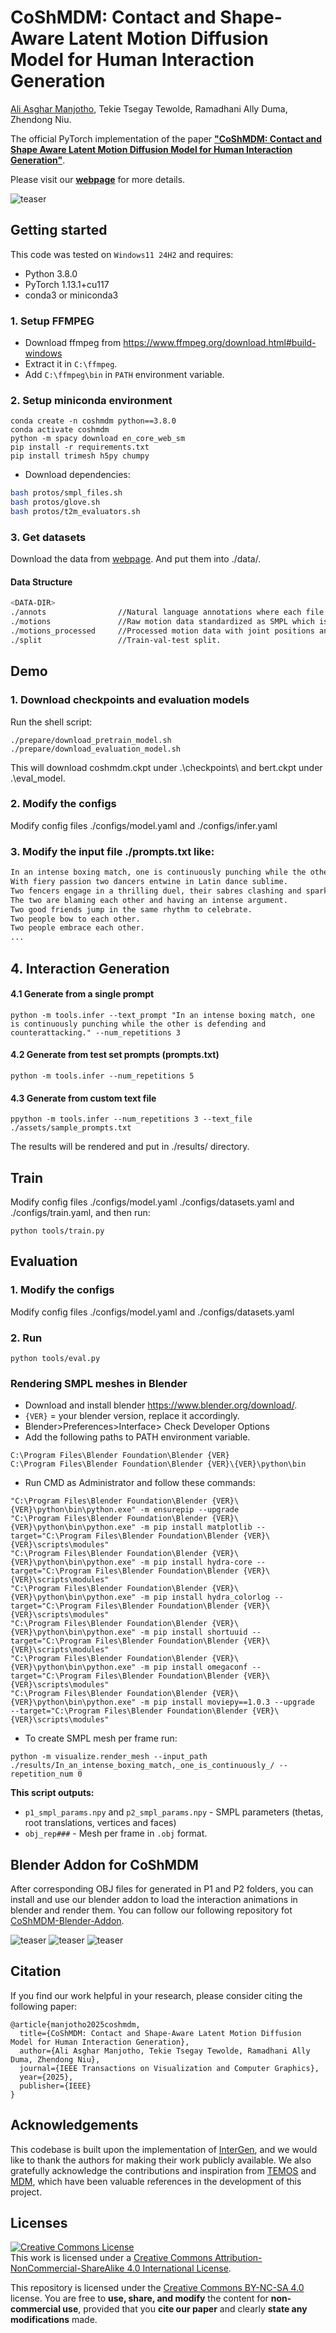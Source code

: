 # CoShMDM: Contact and Shape-Aware Latent Motion Diffusion Model for Human Interaction Generation
[Ali Asghar Manjotho](https://github.com/AliManjotho), Tekie Tsegay Tewolde, Ramadhani Ally Duma, Zhendong Niu.

The official PyTorch implementation of the paper [**"CoShMDM: Contact and Shape Aware Latent Motion Diffusion Model for Human Interaction Generation"**](https://alimanjotho.github.io/coshmdm/).

Please visit our [**webpage**](https://alimanjotho.github.io/coshmdm/) for more details.




![teaser](./assets/model.png)



## Getting started

This code was tested on `Windows11 24H2` and requires:

* Python 3.8.0
* PyTorch 1.13.1+cu117
* conda3 or miniconda3

### 1. Setup FFMPEG
* Download ffmpeg from https://www.ffmpeg.org/download.html#build-windows
* Extract it in `C:\ffmpeg`.
* Add `C:\ffmpeg\bin` in `PATH` environment variable.


### 2. Setup miniconda environment
```shell
conda create -n coshmdm python==3.8.0
conda activate coshmdm
python -m spacy download en_core_web_sm
pip install -r requirements.txt
pip install trimesh h5py chumpy
```

* Download dependencies:

```bash
bash protos/smpl_files.sh
bash protos/glove.sh
bash protos/t2m_evaluators.sh
```



### 3. Get datasets

Download the data from [webpage](https://tr3e.github.io/intergen-page/). And put them into ./data/.

#### Data Structure
```sh
<DATA-DIR>
./annots                //Natural language annotations where each file consisting of three sentences.
./motions               //Raw motion data standardized as SMPL which is similiar to AMASS.
./motions_processed     //Processed motion data with joint positions and rotations (6D representation) of SMPL 22 joints kinematic structure.
./split                 //Train-val-test split.
```



## Demo

### 1. Download checkpoints and evaluation models
Run the shell script:

```shell
./prepare/download_pretrain_model.sh
./prepare/download_evaluation_model.sh
```
This will download coshmdm.ckpt under .\checkpoints\ and bert.ckpt under .\eval_model\.

### 2. Modify the configs
Modify config files ./configs/model.yaml and ./configs/infer.yaml


### 3. Modify the input file ./prompts.txt like:

```sh
In an intense boxing match, one is continuously punching while the other is defending and counterattacking.
With fiery passion two dancers entwine in Latin dance sublime.
Two fencers engage in a thrilling duel, their sabres clashing and sparking as they strive for victory.
The two are blaming each other and having an intense argument.
Two good friends jump in the same rhythm to celebrate.
Two people bow to each other.
Two people embrace each other.
...
```


## 4. Interaction Generation

#### 4.1 Generate from a single prompt

```shell
python -m tools.infer --text_prompt "In an intense boxing match, one is continuously punching while the other is defending and counterattacking." --num_repetitions 3
```

#### 4.2 Generate from test set prompts (prompts.txt)

```shell
python -m tools.infer --num_repetitions 5
```

#### 4.3 Generate from custom text file

```shell
ppython -m tools.infer --num_repetitions 3 --text_file ./assets/sample_prompts.txt
```

The results will be rendered and put in ./results/ directory.




## Train

Modify config files ./configs/model.yaml ./configs/datasets.yaml and ./configs/train.yaml, and then run:

```shell
python tools/train.py
```


## Evaluation

### 1. Modify the configs
Modify config files ./configs/model.yaml and ./configs/datasets.yaml

### 2. Run
```shell
python tools/eval.py
```


### Rendering SMPL meshes  in Blender

* Download and install blender https://www.blender.org/download/.
* `{VER}` = your blender version, replace it accordingly.
* Blender>Preferences>Interface> Check Developer Options
* Add the following paths to PATH environment variable.
```shell
C:\Program Files\Blender Foundation\Blender {VER}
C:\Program Files\Blender Foundation\Blender {VER}\{VER}\python\bin
```
* Run CMD as Administrator and follow these commands:
```shell
"C:\Program Files\Blender Foundation\Blender {VER}\{VER}\python\bin\python.exe" -m ensurepip --upgrade
"C:\Program Files\Blender Foundation\Blender {VER}\{VER}\python\bin\python.exe" -m pip install matplotlib --target="C:\Program Files\Blender Foundation\Blender {VER}\{VER}\scripts\modules"
"C:\Program Files\Blender Foundation\Blender {VER}\{VER}\python\bin\python.exe" -m pip install hydra-core --target="C:\Program Files\Blender Foundation\Blender {VER}\{VER}\scripts\modules"
"C:\Program Files\Blender Foundation\Blender {VER}\{VER}\python\bin\python.exe" -m pip install hydra_colorlog --target="C:\Program Files\Blender Foundation\Blender {VER}\{VER}\scripts\modules"
"C:\Program Files\Blender Foundation\Blender {VER}\{VER}\python\bin\python.exe" -m pip install shortuuid --target="C:\Program Files\Blender Foundation\Blender {VER}\{VER}\scripts\modules"
"C:\Program Files\Blender Foundation\Blender {VER}\{VER}\python\bin\python.exe" -m pip install omegaconf --target="C:\Program Files\Blender Foundation\Blender {VER}\{VER}\scripts\modules"
"C:\Program Files\Blender Foundation\Blender {VER}\{VER}\python\bin\python.exe" -m pip install moviepy==1.0.3 --upgrade  --target="C:\Program Files\Blender Foundation\Blender {VER}\{VER}\scripts\modules"
```

* To create SMPL mesh per frame run:

```shell
python -m visualize.render_mesh --input_path ./results/In_an_intense_boxing_match,_one_is_continuously_/ --repetition_num 0
```

**This script outputs:**
* `p1_smpl_params.npy` and `p2_smpl_params.npy` - SMPL parameters (thetas, root translations, vertices and faces)
* `obj_rep###` - Mesh per frame in `.obj` format.


## Blender Addon for CoShMDM

After corresponding OBJ files for generated in P1 and P2 folders, you can install and use our blender addon to load the interaction animations in blender and render them. You can follow our following repository fot [CoShMDM-Blender-Addon](https://github.com/AliManjotho/CoShMDM-Blender-Addon.git).

![teaser](./assets/addon-1.png)
![teaser](./assets/addon-2.png)
![teaser](./assets/addon-3.png)



## Citation

If you find our work helpful in your research, please consider citing the following paper:

```
@article{manjotho2025coshmdm,
  title={CoShMDM: Contact and Shape-Aware Latent Motion Diffusion Model for Human Interaction Generation},
  author={Ali Asghar Manjotho, Tekie Tsegay Tewolde, Ramadhani Ally Duma, Zhendong Niu},
  journal={IEEE Transactions on Visualization and Computer Graphics},
  year={2025},
  publisher={IEEE}
}
```


## Acknowledgements
This codebase is built upon the implementation of [InterGen](https://github.com/tr3e/InterGen), and we would like to thank the authors for making their work publicly available. We also gratefully acknowledge the contributions and inspiration from [TEMOS](https://github.com/Mathux/TEMOS) and [MDM](https://github.com/GuyTevet/motion-diffusion-model), which have been valuable references in the development of this project.




## Licenses
<a rel="license" href="http://creativecommons.org/licenses/by-nc-sa/4.0/"><img alt="Creative Commons License" style="border-width:0" src="https://i.creativecommons.org/l/by-nc-sa/4.0/80x15.png" /></a><br />This work is licensed under a <a rel="license" href="http://creativecommons.org/licenses/by-nc-sa/4.0/">Creative Commons Attribution-NonCommercial-ShareAlike 4.0 International License</a>.

This repository is licensed under the [Creative Commons BY-NC-SA 4.0](https://creativecommons.org/licenses/by-nc-sa/4.0/legalcode) license. You are free to **use, share, and modify** the content for **non-commercial use**, provided that you **cite our paper** and clearly **state any modifications** made.
